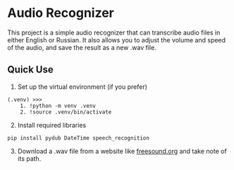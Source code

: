 # Audio Recognizer

This project is a simple audio recognizer that can transcribe audio files in either English or Russian. It also allows you to adjust the volume and speed of the audio, and save the result as a new .wav file.

## Quick Use

1. Set up the virtual environment (if you prefer)
```
(.venv) >>> 
    1. !python -m venv .venv
    2. !source .venv/bin/activate
```
2. Install required libraries
```
pip install pydub DateTime speech_recognition
```
3. Download a .wav file from a website like [freesound.org](http://freesound.org) and take note of its path.
